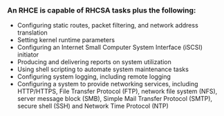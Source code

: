 ﻿### An RHCE is capable of RHCSA tasks plus the following:

-   Configuring static routes, packet filtering, and network address translation
-   Setting kernel runtime parameters
-   Configuring an Internet Small Computer System Interface (iSCSI) initiator
-   Producing and delivering reports on system utilization
-   Using shell scripting to automate system maintenance tasks
-   Configuring system logging, including remote logging
-   Configuring a system to provide networking services, including HTTP/HTTPS, File Transfer Protocol (FTP), network file system (NFS), server message block (SMB), Simple Mail Transfer Protocol (SMTP), secure shell (SSH) and Network Time Protocol (NTP)
